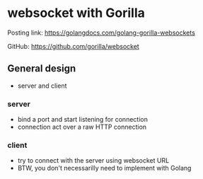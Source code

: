 # websocket with Gorilla


Posting link: https://golangdocs.com/golang-gorilla-websockets

GitHub: https://github.com/gorilla/websocket

## General design

- server and client

### server

- bind a port and start listening for connection
- connection act over a raw HTTP connection

### client

- try to connect with the server using websocket URL
- BTW, you don't necessarilly need to implement with Golang

